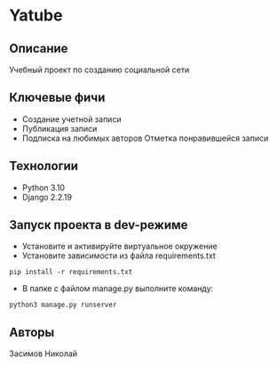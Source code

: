 # Yatube
## Описание
Учебный проект по созданию социальной сети
## Ключевые фичи
- Создание учетной записи
- Публикация записи
- Подписка на любимых авторов
Отметка понравившейся записи
## Технологии
- Python 3.10
- Django 2.2.19
## Запуск проекта в dev-режиме
- Установите и активируйте виртуальное окружение
- Установите зависимости из файла requirements.txt
```
pip install -r requirements.txt
``` 
- В папке с файлом manage.py выполните команду:
```
python3 manage.py runserver
```
## Авторы
Засимов Николай